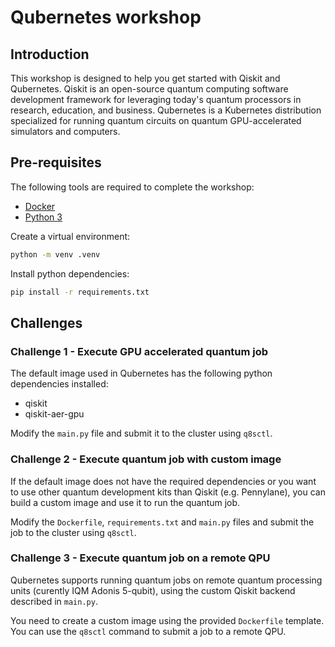 # Qubernetes workshop

## Introduction

This workshop is designed to help you get started with Qiskit and Qubernetes. Qiskit is an open-source quantum computing software development framework for leveraging today's quantum processors in research, education, and business. Qubernetes is a Kubernetes distribution specialized for running quantum circuits on quantum GPU-accelerated simulators and computers.

## Pre-requisites

The following tools are required to complete the workshop:

- [Docker](https://docs.docker.com/get-docker/)
- [Python 3](https://www.python.org/downloads/)

Create a virtual environment:

```bash
python -m venv .venv
```

Install python dependencies:

```bash
pip install -r requirements.txt
```

## Challenges

### Challenge 1 - Execute GPU accelerated quantum job

The default image used in Qubernetes has the following python dependencies installed:

- qiskit
- qiskit-aer-gpu

Modify the `main.py` file and submit it to the cluster using `q8sctl`.

### Challenge 2 - Execute quantum job with custom image

If the default image does not have the required dependencies or you want to use other quantum development kits than Qiskit (e.g. Pennylane), you can build a custom image and use it to run the quantum job.

Modify the `Dockerfile`, `requirements.txt` and `main.py` files and submit the job to the cluster using `q8sctl`.

### Challenge 3 - Execute quantum job on a remote QPU

Qubernetes supports running quantum jobs on remote quantum processing units (curently IQM Adonis 5-qubit), using the custom Qiskit backend described in `main.py`.

You need to create a custom image using the provided `Dockerfile` template. You can use the `q8sctl` command to submit a job to a remote QPU.
